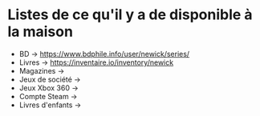# Listes de ce qu'il y a de disponible à la maison

* BD -> https://www.bdphile.info/user/newick/series/
* Livres -> https://inventaire.io/inventory/newick
* Magazines ->
* Jeux de société ->
* Jeux Xbox 360 ->
* Compte Steam ->
* Livres d'enfants -> 
